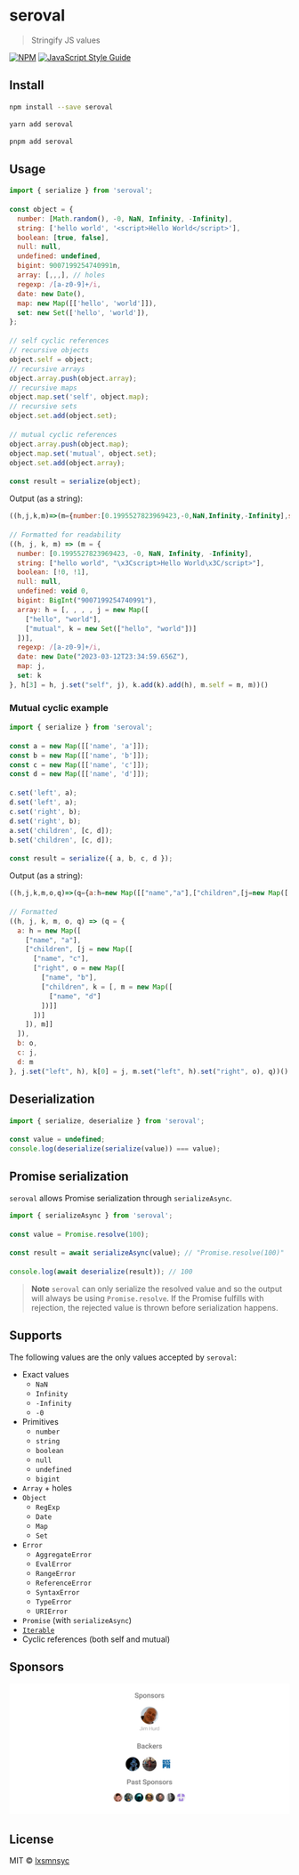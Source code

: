 # seroval

> Stringify JS values

[![NPM](https://img.shields.io/npm/v/seroval.svg)](https://www.npmjs.com/package/seroval) [![JavaScript Style Guide](https://badgen.net/badge/code%20style/airbnb/ff5a5f?icon=airbnb)](https://github.com/airbnb/javascript)

## Install

```bash
npm install --save seroval
```

```bash
yarn add seroval
```

```bash
pnpm add seroval
```

## Usage

```js
import { serialize } from 'seroval';

const object = {
  number: [Math.random(), -0, NaN, Infinity, -Infinity],
  string: ['hello world', '<script>Hello World</script>'],
  boolean: [true, false],
  null: null,
  undefined: undefined,
  bigint: 9007199254740991n,
  array: [,,,], // holes
  regexp: /[a-z0-9]+/i,
  date: new Date(),
  map: new Map([['hello', 'world']]),
  set: new Set(['hello', 'world']),
};

// self cyclic references
// recursive objects
object.self = object;
// recursive arrays
object.array.push(object.array);
// recursive maps
object.map.set('self', object.map);
// recursive sets
object.set.add(object.set);

// mutual cyclic references
object.array.push(object.map);
object.map.set('mutual', object.set);
object.set.add(object.array);

const result = serialize(object);
```

Output (as a string):

```js
((h,j,k,m)=>(m={number:[0.1995527823969423,-0,NaN,Infinity,-Infinity],string:["hello world","\x3Cscript>Hello World\x3C/script>"],boolean:[!0,!1],null:null,undefined:void 0,bigint:BigInt("9007199254740991"),array:h=[,,,,j=new Map([["hello","world"],["mutual",k=new Set(["hello","world"])]])],regexp:/[a-z0-9]+/i,date:new Date("2023-03-12T23:34:59.656Z"),map:j,set:k},h[3]=h,j.set("self",j),k.add(k).add(h),m.self=m,m))()

// Formatted for readability
((h, j, k, m) => (m = {
  number: [0.1995527823969423, -0, NaN, Infinity, -Infinity],
  string: ["hello world", "\x3Cscript>Hello World\x3C/script>"],
  boolean: [!0, !1],
  null: null,
  undefined: void 0,
  bigint: BigInt("9007199254740991"),
  array: h = [, , , , j = new Map([
    ["hello", "world"],
    ["mutual", k = new Set(["hello", "world"])]
  ])],
  regexp: /[a-z0-9]+/i,
  date: new Date("2023-03-12T23:34:59.656Z"),
  map: j,
  set: k
}, h[3] = h, j.set("self", j), k.add(k).add(h), m.self = m, m))()
```

### Mutual cyclic example

```js
import { serialize } from 'seroval';

const a = new Map([['name', 'a']]);
const b = new Map([['name', 'b']]);
const c = new Map([['name', 'c']]);
const d = new Map([['name', 'd']]);

c.set('left', a);
d.set('left', a);
c.set('right', b);
d.set('right', b);
a.set('children', [c, d]);
b.set('children', [c, d]);

const result = serialize({ a, b, c, d });
```

Output (as a string):

```js
((h,j,k,m,o,q)=>(q={a:h=new Map([["name","a"],["children",[j=new Map([["name","c"],["right",o=new Map([["name","b"],["children",k=[,m=new Map([["name","d"]])]]])]]),m]]]),b:o,c:j,d:m},j.set("left",h),k[0]=j,m.set("left",h).set("right",o),q))()

// Formatted
((h, j, k, m, o, q) => (q = {
  a: h = new Map([
    ["name", "a"],
    ["children", [j = new Map([
      ["name", "c"],
      ["right", o = new Map([
        ["name", "b"],
        ["children", k = [, m = new Map([
          ["name", "d"]
        ])]]
      ])]
    ]), m]]
  ]),
  b: o,
  c: j,
  d: m
}, j.set("left", h), k[0] = j, m.set("left", h).set("right", o), q))()
```

## Deserialization

```js
import { serialize, deserialize } from 'seroval';

const value = undefined;
console.log(deserialize(serialize(value)) === value);
```

## Promise serialization

`seroval` allows Promise serialization through `serializeAsync`.

```js
import { serializeAsync } from 'seroval';

const value = Promise.resolve(100);

const result = await serializeAsync(value); // "Promise.resolve(100)"

console.log(await deserialize(result)); // 100
```

> **Note**
> `seroval` can only serialize the resolved value and so the output will always be using `Promise.resolve`. If the Promise fulfills with rejection, the rejected value is thrown before serialization happens.

## Supports

The following values are the only values accepted by `seroval`:

- Exact values
  - `NaN`
  - `Infinity`
  - `-Infinity`
  - `-0`
- Primitives
  - `number`
  - `string`
  - `boolean`
  - `null`
  - `undefined`
  - `bigint`
- `Array` + holes
- `Object`
  - `RegExp`
  - `Date`
  - `Map`
  - `Set`
- `Error`
  - `AggregateError`
  - `EvalError`
  - `RangeError`
  - `ReferenceError`
  - `SyntaxError`
  - `TypeError`
  - `URIError`
- `Promise` (with `serializeAsync`)
- [`Iterable`](https://developer.mozilla.org/en-US/docs/Web/JavaScript/Reference/Iteration_protocols#the_iterable_protocol)
- Cyclic references (both self and mutual)

## Sponsors

![Sponsors](https://github.com/lxsmnsyc/sponsors/blob/main/sponsors.svg?raw=true)

## License

MIT © [lxsmnsyc](https://github.com/lxsmnsyc)
